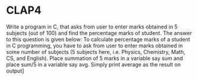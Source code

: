 # CLAP4
Write a program in C, that asks from user to enter marks obtained in 5 subjects (out of 100) and find the percentage marks of student. The answer to this question is given below: To calculate percentage marks of a student in C programming, you have to ask from user to enter marks obtained in some number of subjects (5 subjects here, i.e. Physics, Chemistry, Math, CS, and English). Place summation of 5 marks in a variable say sum and place sum/5 in a variable say avg. Simply print average as the result on output]
